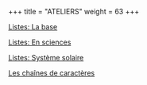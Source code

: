+++
title =  "ATELIERS"
weight = 63
+++



[Listes: La base](../atelier_listes_base.ipynb)

[Listes: En sciences](../atelier_listes_sciences.ipynb)

[Listes: Système solaire](../atelier_listes_systeme_solaire.ipynb)

[Les chaînes de caractères](../atelier_caracteres.ipynb)